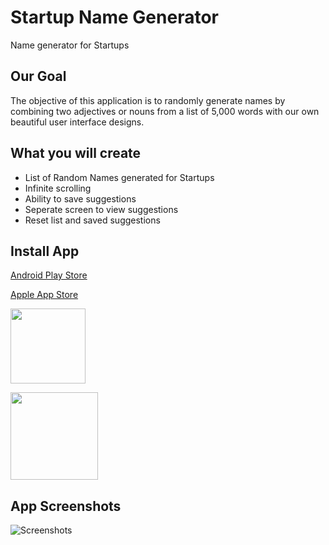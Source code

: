 # Startup Name Generator

Name generator for Startups

## Our Goal

The objective of this application is to randomly generate names by combining two adjectives or nouns from a list of 5,000 words
 with our own beautiful user interface designs. 

## What you will create

- List of Random Names generated for Startups
- Infinite scrolling
- Ability to save suggestions
- Seperate screen to view suggestions
- Reset list and saved suggestions

## Install App
[Android Play Store](https://play.google.com/store/apps/details?id=com.devengoratela.startupnames)

[Apple App Store](https://apps.apple.com/us/app/startup-names-generator/id1607533322)

[<img src="https://github.com/devenkhatri/flutter_startup_namer/blob/main/common/download_on_the_App_Store_Badge_US-UK_blk.png" width="120">](https://apps.apple.com/us/app/startup-names-generator/id1607533322)

[<img src="https://github.com/devenkhatri/flutter_startup_namer/blob/main/common/google-play-badge.png" width="140">](https://play.google.com/store/apps/details?id=com.devengoratela.startupnames)


## App Screenshots
![Screenshots](https://github.com/devenkhatri/flutter_startup_namer/blob/main/common/screenshots/screenshots.gif)
